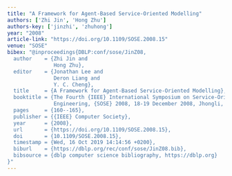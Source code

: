```yaml
---
title: "A Framework for Agent-Based Service-Oriented Modelling"
authors: ['Zhi Jin', 'Hong Zhu']
authors-key: ['jinzhi', 'zhuhong']
year: "2008"
article-link: "https://doi.org/10.1109/SOSE.2008.15"
venue: "SOSE"
bibex: "@inproceedings{DBLP:conf/sose/JinZ08,
  author    = {Zhi Jin and
               Hong Zhu},
  editor    = {Jonathan Lee and
               Deron Liang and
               Y. C. Cheng},
  title     = {A Framework for Agent-Based Service-Oriented Modelling},
  booktitle = {The Fourth {IEEE} International Symposium on Service-Oriented System
               Engineering, {SOSE} 2008, 18-19 December 2008, Jhongli, Taiwan},
  pages     = {160--165},
  publisher = {{IEEE} Computer Society},
  year      = {2008},
  url       = {https://doi.org/10.1109/SOSE.2008.15},
  doi       = {10.1109/SOSE.2008.15},
  timestamp = {Wed, 16 Oct 2019 14:14:56 +0200},
  biburl    = {https://dblp.org/rec/conf/sose/JinZ08.bib},
  bibsource = {dblp computer science bibliography, https://dblp.org}
}"
---
```


